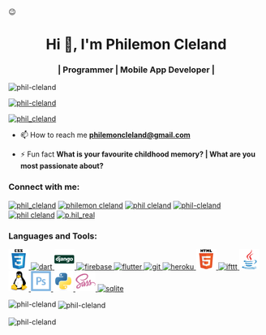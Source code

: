 😉

<h1 align="center">Hi 👋, I'm Philemon Cleland</h1>
<h3 align="center">| Programmer | Mobile App Developer |</h3>

<p align="left"> <img src="https://komarev.com/ghpvc/?username=phil-cleland&label=Profile%20views&color=0e75b6&style=flat" alt="phil-cleland" /> </p>

<p align="left"> <a href="https:/github.com/github-profile-trophy"><img src="https://github-profile-trophy.vercel.app/?username=phil-cleland" alt="phil-cleland" /></a> </p>

<p align="left"> <a href="https://twitter.com/phil_cleland" target="blank"><img src="https://img.shields.io/twitter/follow/phil_cleland?logo=twitter&style=for-the-badge" alt="phil_cleland" /></a> </p>

- 📫 How to reach me **philemoncleland@gmail.com**

- ⚡ Fun fact **What is your favourite childhood memory? | What are you most passionate about?**

<h3 align="left">Connect with me:</h3>
<p align="left">
<a href="https://twitter.com/phil_cleland" target="blank"><img align="center" src="https://raw.githubusercontent.com/rahuldkjain/github-profile-readme-generator/master/src/images/icons/Social/twitter.svg" alt="phil_cleland" height="30" width="40" /></a>
<a href="https://linkedin.com/in/philemon cleland" target="blank"><img align="center" src="https://raw.githubusercontent.com/rahuldkjain/github-profile-readme-generator/master/src/images/icons/Social/linked-in-alt.svg" alt="philemon cleland" height="30" width="40" /></a>
<a href="https://stackoverflow.com/users/phil cleland" target="blank"><img align="center" src="https://raw.githubusercontent.com/rahuldkjain/github-profile-readme-generator/master/src/images/icons/Social/stack-overflow.svg" alt="phil cleland" height="30" width="40" /></a>
<a href="https://codesandbox.com/phil-cleland" target="blank"><img align="center" src="https://raw.githubusercontent.com/rahuldkjain/github-profile-readme-generator/master/src/images/icons/Social/codesandbox.svg" alt="phil-cleland" height="30" width="40" /></a>
<a href="https://fb.com/phil cleland" target="blank"><img align="center" src="https://raw.githubusercontent.com/rahuldkjain/github-profile-readme-generator/master/src/images/icons/Social/facebook.svg" alt="phil cleland" height="30" width="40" /></a>
<a href="https://instagram.com/p.hil_real" target="blank"><img align="center" src="https://raw.githubusercontent.com/rahuldkjain/github-profile-readme-generator/master/src/images/icons/Social/instagram.svg" alt="p.hil_real" height="30" width="40" /></a>
</p>

<h3 align="left">Languages and Tools:</h3>
<p align="left"> <a href="https://www.w3schools.com/css/" target="_blank" rel="noreferrer"> <img src="https://raw.githubusercontent.com/devicons/devicon/master/icons/css3/css3-original-wordmark.svg" alt="css3" width="40" height="40"/> </a> <a href="https://dart.dev" target="_blank" rel="noreferrer"> <img src="https://www.vectorlogo.zone/logos/dartlang/dartlang-icon.svg" alt="dart" width="40" height="40"/> </a> <a href="https://www.djangoproject.com/" target="_blank" rel="noreferrer"> <img src="https://raw.githubusercontent.com/devicons/devicon/master/icons/django/django-original.svg" alt="django" width="40" height="40"/> </a> <a href="https://firebase.google.com/" target="_blank" rel="noreferrer"> <img src="https://www.vectorlogo.zone/logos/firebase/firebase-icon.svg" alt="firebase" width="40" height="40"/> </a> <a href="https://flutter.dev" target="_blank" rel="noreferrer"> <img src="https://www.vectorlogo.zone/logos/flutterio/flutterio-icon.svg" alt="flutter" width="40" height="40"/> </a> <a href="https://git-scm.com/" target="_blank" rel="noreferrer"> <img src="https://www.vectorlogo.zone/logos/git-scm/git-scm-icon.svg" alt="git" width="40" height="40"/> </a> <a href="https://heroku.com" target="_blank" rel="noreferrer"> <img src="https://www.vectorlogo.zone/logos/heroku/heroku-icon.svg" alt="heroku" width="40" height="40"/> </a> <a href="https://www.w3.org/html/" target="_blank" rel="noreferrer"> <img src="https://raw.githubusercontent.com/devicons/devicon/master/icons/html5/html5-original-wordmark.svg" alt="html5" width="40" height="40"/> </a> <a href="https://ifttt.com/" target="_blank" rel="noreferrer"> <img src="https://www.vectorlogo.zone/logos/ifttt/ifttt-ar21.svg" alt="ifttt" width="40" height="40"/> </a> <a href="https://www.java.com" target="_blank" rel="noreferrer"> <img src="https://raw.githubusercontent.com/devicons/devicon/master/icons/java/java-original.svg" alt="java" width="40" height="40"/> </a> <a href="https://www.linux.org/" target="_blank" rel="noreferrer"> <img src="https://raw.githubusercontent.com/devicons/devicon/master/icons/linux/linux-original.svg" alt="linux" width="40" height="40"/> </a> <a href="https://www.photoshop.com/en" target="_blank" rel="noreferrer"> <img src="https://raw.githubusercontent.com/devicons/devicon/master/icons/photoshop/photoshop-line.svg" alt="photoshop" width="40" height="40"/> </a> <a href="https://www.python.org" target="_blank" rel="noreferrer"> <img src="https://raw.githubusercontent.com/devicons/devicon/master/icons/python/python-original.svg" alt="python" width="40" height="40"/> </a> <a href="https://sass-lang.com" target="_blank" rel="noreferrer"> <img src="https://raw.githubusercontent.com/devicons/devicon/master/icons/sass/sass-original.svg" alt="sass" width="40" height="40"/> </a> <a href="https://www.sqlite.org/" target="_blank" rel="noreferrer"> <img src="https://www.vectorlogo.zone/logos/sqlite/sqlite-icon.svg" alt="sqlite" width="40" height="40"/> </a> </p>

<p><img align="left" src="https://github-readme-stats.vercel.app/api/top-langs?username=phil-cleland&show_icons=true&locale=en&layout=compact" alt="phil-cleland" /></p>

<p>&nbsp;<img align="center" src="https://github-readme-stats.vercel.app/api?username=phil-cleland&show_icons=true&locale=en" alt="phil-cleland" /></p>

<p><img align="center" src="https://github-readme-streak-stats.herokuapp.com/?user=phil-cleland&" alt="phil-cleland" /></p>


